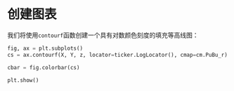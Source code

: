 # 创建图表

我们将使用`contourf`函数创建一个具有对数颜色刻度的填充等高线图：

```python
fig, ax = plt.subplots()
cs = ax.contourf(X, Y, z, locator=ticker.LogLocator(), cmap=cm.PuBu_r)

cbar = fig.colorbar(cs)

plt.show()
```
